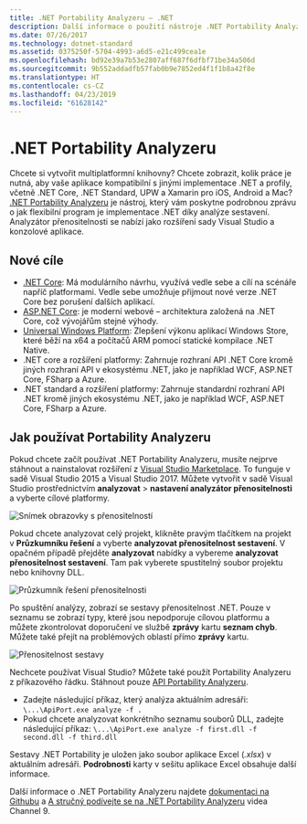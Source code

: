 ```yaml
---
title: .NET Portability Analyzeru – .NET
description: Další informace o použití nástroje .NET Portability Analyzeru vyhodnotit, jak přenosné váš kód je mezi různé implementace .NET, včetně .NET Core, .NET Standard, UPW a Xamarin.
ms.date: 07/26/2017
ms.technology: dotnet-standard
ms.assetid: 0375250f-5704-4993-a6d5-e21c499cea1e
ms.openlocfilehash: bd92e39a7b53e2807aff687f6dfbf71be34a506d
ms.sourcegitcommit: 9b552addadfb57fab0b9e7852ed4f1f1b8a42f8e
ms.translationtype: HT
ms.contentlocale: cs-CZ
ms.lasthandoff: 04/23/2019
ms.locfileid: "61628142"
---
```

# <a name="the-net-portability-analyzer"></a>.NET Portability Analyzeru

Chcete si vytvořit multiplatformní knihovny? Chcete zobrazit, kolik práce je nutná, aby vaše aplikace kompatibilní s jinými implementace .NET a profily, včetně .NET Core, .NET Standard, UPW a Xamarin pro iOS, Android a Mac? [.NET Portability Analyzeru](https://marketplace.visualstudio.com/items?itemName=ConnieYau.NETPortabilityAnalyzer) je nástroj, který vám poskytne podrobnou zprávu o jak flexibilní program je implementace .NET díky analýze sestavení. Analyzátor přenositelnosti se nabízí jako rozšíření sady Visual Studio a konzolové aplikace.

## <a name="new-targets"></a>Nové cíle

* [.NET Core](../../core/index.md): Má modulárního návrhu, využívá vedle sebe a cílí na scénáře napříč platformami. Vedle sebe umožňuje přijmout nové verze .NET Core bez porušení dalších aplikací.
* [ASP.NET Core](/aspnet/core): je moderní webové – architektura založená na .NET Core, což vývojářům stejné výhody.
* [Universal Windows Platform](https://devblogs.microsoft.com/dotnet/net-native-performance/): Zlepšení výkonu aplikací Windows Store, které běží na x64 a počítačů ARM pomocí statické kompilace .NET Native. 
* .NET core a rozšíření platformy: Zahrnuje rozhraní API .NET Core kromě jiných rozhraní API v ekosystému .NET, jako je například WCF, ASP.NET Core, FSharp a Azure.
* .NET standard a rozšíření platformy: Zahrnuje standardní rozhraní API .NET kromě jiných ekosystému .NET, jako je například WCF, ASP.NET Core, FSharp a Azure.

## <a name="how-to-use-portability-analyzer"></a>Jak používat Portability Analyzeru

Pokud chcete začít používat .NET Portability Analyzeru, musíte nejprve stáhnout a nainstalovat rozšíření z [Visual Studio Marketplace](https://marketplace.visualstudio.com/items?itemName=ConnieYau.NETPortabilityAnalyzer). To funguje v sadě Visual Studio 2015 a Visual Studio 2017. Můžete vytvořit v sadě Visual Studio prostřednictvím **analyzovat** > **nastavení analyzátor přenositelnosti** a vyberte cílové platformy.

![Snímek obrazovky s přenositelností](./media/portability-analyzer/portability-screenshot.png)

Pokud chcete analyzovat celý projekt, klikněte pravým tlačítkem na projekt v **Průzkumníku řešení** a vyberte **analyzovat přenositelnost sestavení**. V opačném případě přejděte **analyzovat** nabídky a vybereme **analyzovat přenositelnost sestavení**. Tam pak vyberete spustitelný soubor projektu nebo knihovny DLL.

![Průzkumník řešení přenositelnosti](./media/portability-analyzer/portability-solution-explorer.png)

Po spuštění analýzy, zobrazí se sestavy přenositelnost .NET. Pouze v seznamu se zobrazí typy, které jsou nepodporuje cílovou platformu a můžete zkontrolovat doporučení ve službě **zprávy** kartu **seznam chyb**. Můžete také přejít na problémových oblastí přímo **zprávy** kartu.

![Přenositelnost sestavy](./media/portability-analyzer/portability-report.png)

Nechcete používat Visual Studio? Můžete také použít Portability Analyzeru z příkazového řádku. Stáhnout pouze [API Portability Analyzeru](https://www.microsoft.com/download/details.aspx?id=42678).

* Zadejte následující příkaz, který analýza aktuálním adresáři: `\...\ApiPort.exe analyze -f .`
* Pokud chcete analyzovat konkrétního seznamu souborů DLL, zadejte následující příkaz: `\...\ApiPort.exe analyze -f first.dll -f second.dll -f third.dll`

Sestavy .NET Portability je uložen jako soubor aplikace Excel (*.xlsx*) v aktuálním adresáři. **Podrobnosti** karty v sešitu aplikace Excel obsahuje další informace.

Další informace o .NET Portability Analyzeru najdete [dokumentaci na Githubu](https://github.com/Microsoft/dotnet-apiport#documentation) a [A stručný podívejte se na .NET Portability Analyzeru](https://channel9.msdn.com/Blogs/Seth-Juarez/A-Brief-Look-at-the-NET-Portability-Analyzer) videa Channel 9.
